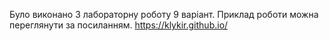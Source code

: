 Було виконано 3 лабораторну роботу 9 варіант. Приклад роботи можна переглянути за посиланням. https://klykir.github.io/
